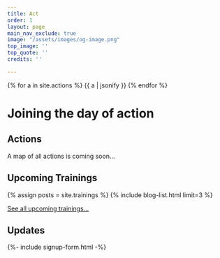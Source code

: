 ```yaml
---
title: Act
order: 1
layout: page
main_nav_exclude: true
image: "/assets/images/og-image.png"
top_image: ''
top_quote: ''
credits: ''

---
```

{% for a in site.actions %}
  {{ a | jsonify }}
{% endfor %}

# Joining the day of action

## Actions

A map of all actions is coming soon...

## Upcoming Trainings

{% assign posts = site.trainings %}
{% include blog-list.html limit=3  %}

[See all upcoming trainings...](/trainings)

## Updates

<div>{%- include signup-form.html -%}</div>
